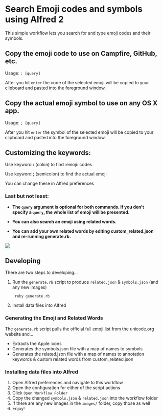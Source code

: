 # Search Emoji codes and symbols using Alfred 2

This simple workflow lets you search for and type emoji codes and their symbols.

## Copy the emoji code to use on Campfire, GitHub, etc.
Usage: `: [query]`

After you hit `enter` the code of the selected emoji will be copied to your
clipboard and pasted into the foreground window.

## Copy the actual emoji symbol to use on any OS X app.
Usage: `; [query]`

After you hit `enter` the symbol of the selected emoji will be copied to your
clipboard and pasted into the foreground window.

## Customizing the keywords:

Use keyword **:** (colon) to find :emoji: codes

Use keyword **;** (semicolon) to find the actual emoji

You can change these in Alfred preferences

### Last but not least:

* __The `query` argument is optional for both commands. If you don't specify a `query`,
the whole list of emoji will be presented.__

* __You can also search an emoji using related words.__

* __You can add your own related words by editing custom_related.json and re-running generate.rb.__

![](http://i.imgur.com/g0GbJUY.png)

## Developing

There are two steps to developing...

1. Run the `generate.rb` script to produce `related.json` & `symbols.json` (and any new images)
        
        ruby generate.rb
        
1. Install data files into Alfred

### Generating the Emoji and Related Words

The `generate.rb` script pulls the official [full emoji list](http://unicode.org/emoji/charts/full-emoji-list.html) from the unicode.org website and...

- Extracts the Apple icons
- Generates the symbols.json file with a map of names to symbols
- Generates the related.json file with a map of names to annotation keywords & custom related words from custom_related.json

### Installing data files into Alfred

1. Open Alfred preferences and navigate to this workflow
1. Open the configuration for either of the script actions
1. Click `Open Workflow Folder`
1. Copy the changed `symbols.json` & `related.json` into the workflow folder
1. If there are any new images in the `images/` folder, copy those as well
1. Enjoy!